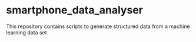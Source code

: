 # smartphone_data_analyser
This repository contains scripts to generate structured data from a machine learning data set 
